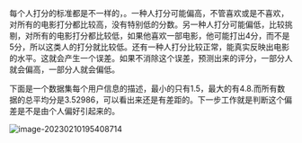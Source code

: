 每个人打分的标准都是不一样的，。一种人打分可能偏高，不管喜欢或是不喜欢，对所有的电影打分都比较高，没有特别低的分数。另一种人打分可能偏低，比较挑剔，对所有的电影打分都比较低，如果他喜欢一部电影，他可能打出4分，而不是5分，所以这类人的打分就比较低。还有一种人打分比较正常，能真实反映出电影的水平。这就会产生一个误差。如果不消除这个误差，预测出来的评分，一部分人就会偏高，一部分人就会偏低。

下面是一个数据集每个用户信息的描述，最小的只有1.5，最大的有4.8.而所有数据的总平均分是3.52986，可以看出来还是有差距的。下一步工作就是判断这个偏差是不是由个人偏好引起来的。

![image-20230210195408714](C:/Users/Administrator/Desktop/202302101954803.png)